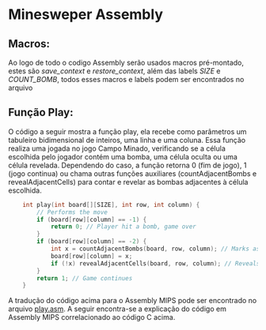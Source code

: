 # Minesweper Assembly

## Macros:

Ao logo de todo o codigo Assembly serão usados macros pré-montado, estes são *save_context* e *restore_context*, além das labels *SIZE* e *COUNT_BOMB*, todos esses macros e labels podem ser encontrados no arquivo   

## Função Play:

O código a seguir mostra a função play, ela recebe como parâmetros um tabuleiro bidimensional de inteiros, uma linha e uma coluna. Essa função realiza uma jogada no jogo Campo Minado, verificando se a célula escolhida pelo jogador contém uma bomba, uma célula oculta ou uma célula revelada. Dependendo do caso, a função retorna 0 (fim de jogo), 1 (jogo continua) ou chama outras funções auxiliares (countAdjacentBombs e revealAdjacentCells) para contar e revelar as bombas adjacentes à célula escolhida.

```C
    int play(int board[][SIZE], int row, int column) {
        // Performs the move
        if (board[row][column] == -1) {
            return 0; // Player hit a bomb, game over
        }
        if (board[row][column] == -2) {
            int x = countAdjacentBombs(board, row, column); // Marks as revealed
            board[row][column] = x;
            if (!x) revealAdjacentCells(board, row, column); // Reveals adjacent cells
        }
        return 1; // Game continues
    }
```

A tradução do código acima para o Assembly MIPS pode ser encontrado no arquivo <a href="https://github.com/Henrique-Izidio/minesweper_assembly/blob/main/play.asm">play.asm<a/>. A seguir encontra-se a explicação do código em Assembly MIPS correlacionado ao código C acima.

